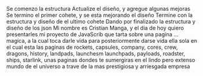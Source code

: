 Se comenzo la estructura 
Actualize el diseño, y agregue algunas mejoras 
Se termino el primer cohete, y se esta mejorando el diseño
Termine con  la estructura  y diseño de el ultimo cohete 
Dando por finalizado la estructura y diseño de los json 
Mi nombre es Cristian Manga, y el dia de hoy quiero presentarles mi proyecto de JavaScrib que tarta sobre una pagina ... magica, a la cual toca darle vida para posteriormente darse vida ella sola  en el cual esta las paginas de  rockets, capsules, company, cores, crew, dragons, history, landpads, launchesm launchpads, payloads, roadster, ships, starlink, unas paginas dondes te sumergiras en el lindo pero extenso mundo de el universo a trave de la mas prestigiosa y arriesgada empresa